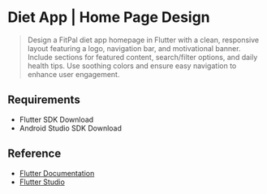 # Diet App | Home Page Design 
>Design a FitPal diet app homepage in Flutter with a clean, responsive layout featuring a logo, navigation bar, and motivational banner. Include sections for featured content, search/filter options, and daily health tips. Use soothing colors and ensure easy navigation to enhance user engagement.

## Requirements
- Flutter SDK Download
- Android Studio SDK Download


## Reference 
- [Flutter Documentation](https://docs.flutter.dev/)
- [Flutter Studio](https://flutterstudio.app/)
 
